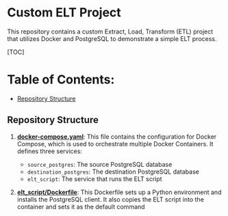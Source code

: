 # Custom ELT Project

This repository contains a custom Extract, Load, Transform (ETL) project that utilizes Docker and PostgreSQL to demonstrate a simple ELT process.

[TOC]

# Table of Contents:
* [Repository Structure](#repository-structure)

## Repository Structure

1. [**docker-compose.yaml**](docker-compose.yaml): This file contains the configuration for Docker Compose, which is used to orchestrate multiple Docker Containers. It defines three services:
    - `source_postgres`: The source PostgreSQL database
    - `destination_postgres`: The destination PostgreSQL database
    - `elt_script`: The service that runs the ELT script

2. [**elt_script/Dockerfile**](elt_script/Dockerfile): This Dockerfile sets up a Python environment and installs the PostgreSQL client. It also copies the ELT script into the container and sets it as the default command